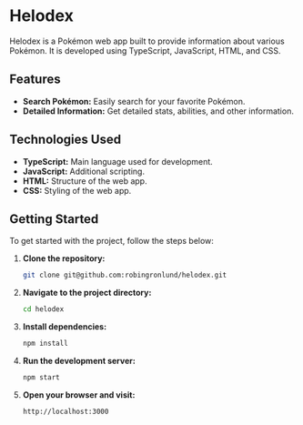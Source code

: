 # Helodex

Helodex is a Pokémon web app built to provide information about various Pokémon. It is developed using TypeScript, JavaScript, HTML, and CSS.

## Features

- **Search Pokémon:** Easily search for your favorite Pokémon.
- **Detailed Information:** Get detailed stats, abilities, and other information.

## Technologies Used

- **TypeScript:** Main language used for development.
- **JavaScript:** Additional scripting.
- **HTML:** Structure of the web app.
- **CSS:** Styling of the web app.

## Getting Started

To get started with the project, follow the steps below:

1. **Clone the repository:**
   ```bash
   git clone git@github.com:robingronlund/helodex.git
   ```

2. **Navigate to the project directory:**
   ```bash
   cd helodex
   ```

3. **Install dependencies:**
   ```bash
   npm install
   ```

4. **Run the development server:**
   ```bash
   npm start
   ```

5. **Open your browser and visit:**
   ```
   http://localhost:3000
   ```
